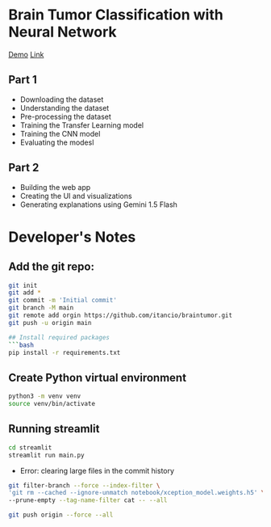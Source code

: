# Brain Tumor Classification with Neural Network

[Demo](https://youtube.com/shorts/WXu8Sfr6oDg)
[Link](https://84a1-35-204-16-119.ngrok-free.app/)

## Part 1

- Downloading the dataset
- Understanding the dataset
- Pre-processing the dataset
- Training the Transfer Learning model
- Training the CNN model
- Evaluating the modesl

## Part 2

- Building the web app
- Creating the UI and visualizations
- Generating explanations using Gemini 1.5 Flash

# Developer's Notes

## Add the git repo:

````bash
git init
git add *
git commit -m 'Initial commit'
git branch -M main
git remote add orgin https://github.com/itancio/braintumor.git
git push -u origin main

## Install required packages
```bash
pip install -r requirements.txt
````

## Create Python virtual environment

```bash
python3 -m venv venv
source venv/bin/activate
```

## Running streamlit

```bash
cd streamlit
streamlit run main.py
```

- Error: clearing large files in the commit history

```bash
git filter-branch --force --index-filter \
'git rm --cached --ignore-unmatch notebook/xception_model.weights.h5' \
--prune-empty --tag-name-filter cat -- --all

git push origin --force --all
```
